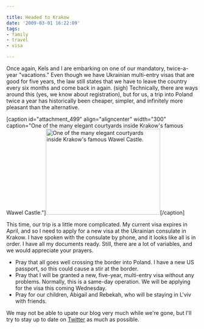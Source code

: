 ```yaml
---

title: Headed to Krakow
date: '2009-03-01 16:22:09'
tags:
- family
- travel
- visa

---
```


Once again, Kels and I are embarking on one of our mandatory, twice-a-year "vacations." Even though we have Ukrainian multi-entry visas that are good for five years, the law still states that we have to leave the country every six months and come back in again. (sigh) Technically, there are ways around this (yes, we know about registration), but for us, a trip into Poland twice a year has historically been cheaper, simpler, and infinitely more pleasant than the alternative.

[caption id="attachment_499" align="aligncenter" width="300" caption="One of the many elegant courtyards inside Krakow&#39;s famous Wawel Castle."]<a href="//d21yo20tm8bmc2.cloudfront.net/2009/03/cmo2006_007_lg.jpg"><img class="size-medium wp-image-499" title="cmo2006_007_lg" src="//d21yo20tm8bmc2.cloudfront.net/2009/03/cmo2006_007_lg-300x225.jpg" alt="One of the many elegant courtyards inside Krakow's famous Wawel Castle." width="300" height="225" /></a>[/caption]

<!--more-->This time, our trip is a little more complicated. My current visa expires in April, and so I need to apply for a new visa at the Ukrainian consulate in Krakow. I have spoken with the consulate by phone, and it looks like all is in order. I have all my documents ready. Still, there are a lot of variables, and we would appreciate your prayers.
<ul>
	<li>Pray that all goes well crossing the border into Poland. I have a new US passport, so this could cause a stir at the border.</li>
	<li>Pray that I will be granted a new, five-year, multi-entry visa without any problems. Normally, this is a same-day operation. We will be applying for the visa this coming Wednesday.</li>
	<li>Pray for our children, Abigail and Rebekah, who will be staying in L'viv with friends.</li>
</ul>
We may not be able to upate our blog very much while we're gone, but I'll try to stay up to date on <a href="http://twitter.com/joshukr" target="_blank">Twitter</a> as much as possible.
